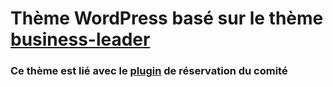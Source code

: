 <h1>Thème WordPress basé sur le thème <a href='https://fr.wordpress.org/themes/business-leader/'>business-leader</a></h1>

<h3>Ce thème est lié avec le <a href='https://github.com/TrimA74/cjm_plugin'>plugin</a> de réservation du comité </h3>
